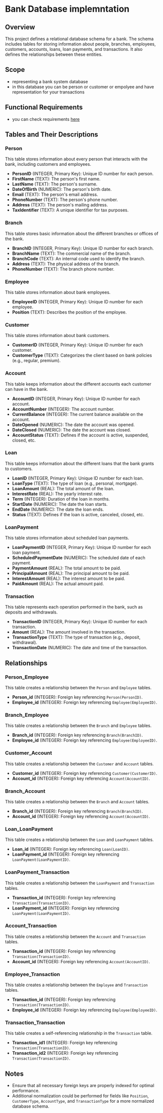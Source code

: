 # Bank Database implemntation

## Overview

This project defines a relational database schema for a bank. The schema includes tables for storing information about people, branches, employees, customers, accounts, loans, loan payments, and transactions. It also defines the relationships between these entities.

## Scope


* representing a bank system database
* in this database you can be person or customer or empolyee and have representation for your transactions

## Functional Requirements

* you can check requirements [here](https://github.com/khalwsh/cs50-sql-solutions/blob/main/Fina-Project/Bank%20system/bank%20system%20data%20base.txt)


## Tables and Their Descriptions

### Person

This table stores information about every person that interacts with the bank, including customers and employees.

- **PersonID** (INTEGER, Primary Key): Unique ID number for each person.
- **FirstName** (TEXT): The person's first name.
- **LastName** (TEXT): The person's surname.
- **DateOfBirth** (NUMERIC): The person's birth date.
- **Email** (TEXT): The person's email address.
- **PhoneNumber** (TEXT): The person's phone number.
- **Address** (TEXT): The person's mailing address.
- **TaxIdentifier** (TEXT): A unique identifier for tax purposes.

### Branch

This table stores basic information about the different branches or offices of the bank.

- **BranchID** (INTEGER, Primary Key): Unique ID number for each branch.
- **BranchName** (TEXT): The commercial name of the branch.
- **BranchCode** (TEXT): An internal code used to identify the branch.
- **Address** (TEXT): The physical address of the branch.
- **PhoneNumber** (TEXT): The branch phone number.

### Employee

This table stores information about bank employees.

- **EmployeeID** (INTEGER, Primary Key): Unique ID number for each employee.
- **Position** (TEXT): Describes the position of the employee.

### Customer

This table stores information about bank customers.

- **CustomerID** (INTEGER, Primary Key): Unique ID number for each customer.
- **CustomerType** (TEXT): Categorizes the client based on bank policies (e.g., regular, premium).

### Account

This table keeps information about the different accounts each customer can have in the bank.

- **AccountID** (INTEGER, Primary Key): Unique ID number for each account.
- **AccountNumber** (INTEGER): The account number.
- **CurrentBalance** (INTEGER): The current balance available on the account.
- **DateOpened** (NUMERIC): The date the account was opened.
- **DateClosed** (NUMERIC): The date the account was closed.
- **AccountStatus** (TEXT): Defines if the account is active, suspended, closed, etc.

### Loan

This table keeps information about the different loans that the bank grants to customers.

- **LoanID** (INTEGER, Primary Key): Unique ID number for each loan.
- **LoanType** (TEXT): The type of loan (e.g., personal, mortgage).
- **LoanAmount** (REAL): The total amount of the loan.
- **InterestRate** (REAL): The yearly interest rate.
- **Term** (INTEGER): Duration of the loan in months.
- **StartDate** (NUMERIC): The date the loan starts.
- **EndDate** (NUMERIC): The date the loan ends.
- **Status** (TEXT): Defines if the loan is active, canceled, closed, etc.

### LoanPayment

This table stores information about scheduled loan payments.

- **LoanPaymentID** (INTEGER, Primary Key): Unique ID number for each loan payment.
- **ScheduledPaymentDate** (NUMERIC): The scheduled date of each payment.
- **PaymentAmount** (REAL): The total amount to be paid.
- **PrincipalAmount** (REAL): The principal amount to be paid.
- **InterestAmount** (REAL): The interest amount to be paid.
- **PaidAmount** (REAL): The actual amount paid.

### Transaction

This table represents each operation performed in the bank, such as deposits and withdrawals.

- **TransactionID** (INTEGER, Primary Key): Unique ID number for each transaction.
- **Amount** (REAL): The amount involved in the transaction.
- **TransactionType** (TEXT): The type of transaction (e.g., deposit, withdrawal).
- **TransactionDate** (NUMERIC): The date and time of the transaction.

## Relationships

### Person_Employee

This table creates a relationship between the `Person` and `Employee` tables.

- **Person_id** (INTEGER): Foreign key referencing `Person(PersonID)`.
- **Employee_id** (INTEGER): Foreign key referencing `Employee(EmployeeID)`.

### Branch_Employee

This table creates a relationship between the `Branch` and `Employee` tables.

- **Branch_id** (INTEGER): Foreign key referencing `Branch(BranchID)`.
- **Employee_id** (INTEGER): Foreign key referencing `Employee(EmployeeID)`.

### Customer_Account

This table creates a relationship between the `Customer` and `Account` tables.

- **Customer_id** (INTEGER): Foreign key referencing `Customer(CustomerID)`.
- **Account_id** (INTEGER): Foreign key referencing `Account(AccountID)`.

### Branch_Account

This table creates a relationship between the `Branch` and `Account` tables.

- **Branch_id** (INTEGER): Foreign key referencing `Branch(BranchID)`.
- **Account_id** (INTEGER): Foreign key referencing `Account(AccountID)`.

### Loan_LoanPayment

This table creates a relationship between the `Loan` and `LoanPayment` tables.

- **Loan_id** (INTEGER): Foreign key referencing `Loan(LoanID)`.
- **LoanPayment_id** (INTEGER): Foreign key referencing `LoanPayment(LoanPaymentID)`.

### LoanPayment_Transaction

This table creates a relationship between the `LoanPayment` and `Transaction` tables.

- **Transaction_id** (INTEGER): Foreign key referencing `Transaction(TransactionID)`.
- **LoanPayment_id** (INTEGER): Foreign key referencing `LoanPayment(LoanPaymentID)`.

### Account_Transaction

This table creates a relationship between the `Account` and `Transaction` tables.

- **Transaction_id** (INTEGER): Foreign key referencing `Transaction(TransactionID)`.
- **Account_id** (INTEGER): Foreign key referencing `Account(AccountID)`.

### Employee_Transaction

This table creates a relationship between the `Employee` and `Transaction` tables.

- **Transaction_id** (INTEGER): Foreign key referencing `Transaction(TransactionID)`.
- **Employee_id** (INTEGER): Foreign key referencing `Employee(EmployeeID)`.

### Transaction_Transaction

This table creates a self-referencing relationship in the `Transaction` table.

- **Transaction_id1** (INTEGER): Foreign key referencing `Transaction(TransactionID)`.
- **Transaction_id2** (INTEGER): Foreign key referencing `Transaction(TransactionID)`.

## Notes

- Ensure that all necessary foreign keys are properly indexed for optimal performance.
- Additional normalization could be performed for fields like `Position`, `CustomerType`, `AccountType`, and `TransactionType` for a more normalized database schema.

